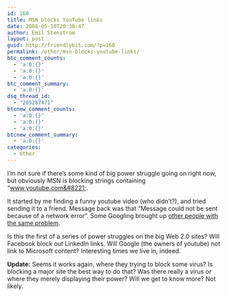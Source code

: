```yaml
---
id: 160
title: MSN blocks YouTube links
date: 2008-05-10T20:38:47
author: Emil Stenström
layout: post
guid: http://friendlybit.com/?p=160
permalink: /other/msn-blocks-youtube-links/
btc_comment_counts:
  - 'a:0:{}'
  - 'a:0:{}'
  - 'a:0:{}'
btc_comment_summary:
  - 'a:0:{}'
dsq_thread_id:
  - "205287471"
btcnew_comment_counts:
  - 'a:0:{}'
  - 'a:0:{}'
  - 'a:0:{}'
btcnew_comment_summary:
  - 'a:0:{}'
categories:
  - Other
---
```

I&#8217;m not sure if there&#8217;s some kind of big power struggle going on right now, but obviously MSN is blocking strings containing &#8220;www.youtube.com&#8221;.

It started by me finding a funny youtube video (who didn&#8217;t?), and tried sending it to a friend. Message back was that &#8220;Message could not be sent because of a network error&#8221;. Some Googling brought up [other people with the same problem](http://www.istartedsomething.com/20080510/windows-live-messenger-blocks-wwwyoutubecom/).

Is this the first of a series of power struggles on the big Web 2.0 sites? Will Facebook block out LinkedIn links. Will Google (the owners of youtube) not link to Microsoft content? Interesting times we live in, indeed.

**Update:** Seems it works again, where they trying to block some virus? Is blocking a major site the best way to do that? Was there really a virus or where they merely displaying their power? Will we get to know more? Not likely.
